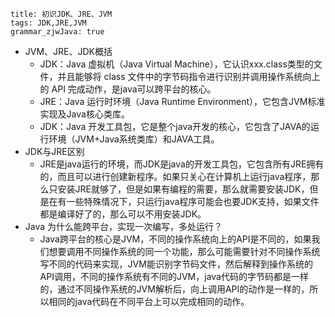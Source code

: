 ```
title: 初识JDK、JRE、JVM
tags: JDK,JRE,JVM
grammar_zjwJava: true
```

- JVM、JRE、JDK概括
  - JDK：Java 虚拟机（Java Virtual Machine），它认识xxx.class类型的文件，并且能够将 class 文件中的字节码指令进行识别并调用操作系统向上的 API 完成动作，是java可以跨平台的核心。
  - JRE：Java 运行时环境（Java Runtime Environment），它包含JVM标准实现及Java核心类库。
  - JDK：Java 开发工具包，它是整个java开发的核心，它包含了JAVA的运行环境（JVM+Java系统类库）和JAVA工具。
- JDK与JRE区别
  - JRE是java运行的环境，而JDK是java的开发工具包，它包含所有JRE拥有的，而且可以进行创建新程序。如果只关心在计算机上运行java程序，那么只安装JRE就够了，但是如果有编程的需要，那么就需要安装JDK，但是在有一些特殊情况下，只运行java程序可能会也要JDK支持，如果文件都是编译好了的，那么可以不用安装JDK。
- Java 为什么能跨平台，实现一次编写，多处运行？
  - Java跨平台的核心是JVM，不同的操作系统向上的API是不同的，如果我们想要调用不同操作系统的同一个功能，那么可能需要针对不同操作系统写不同的代码来实现，JVM能识别字节码文件，然后解释到操作系统的API调用，不同的操作系统有不同的JVM，java代码的字节码都是一样的，通过不同操作系统的JVM解析后，向上调用API的动作是一样的，所以相同的java代码在不同平台上可以完成相同的动作。